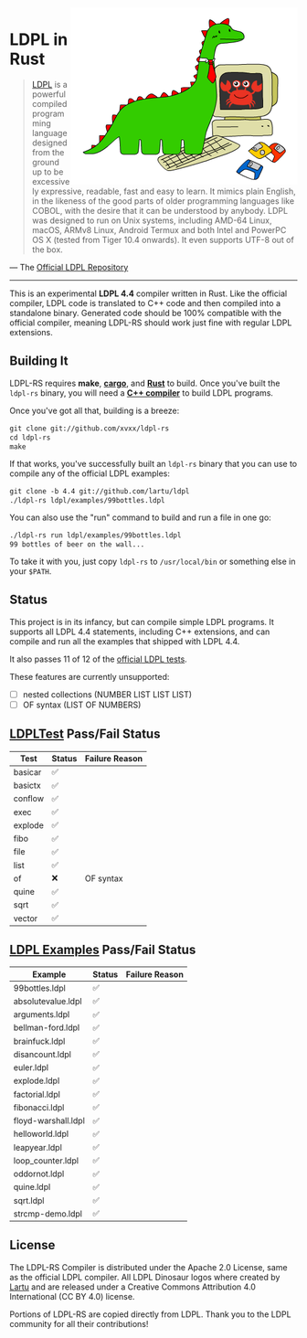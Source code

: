 <img src="img/ldpl-rs.png" alt="LDPL + Rust" align="right">

# LDPL in Rust

> [LDPL][ldpl] is a powerful compiled programming language designed
> from the ground up to be excessively expressive, readable, fast
> and easy to learn. It mimics plain English, in the likeness of the
> good parts of older programming languages like COBOL, with the
> desire that it can be understood by anybody. LDPL was designed to
> run on Unix systems, including AMD-64 Linux, macOS, ARMv8 Linux,
> Android Termux and both Intel and PowerPC OS X (tested from Tiger
> 10.4 onwards). It even supports UTF-8 out of the box.

— The [Official LDPL Repository][ldpl-repo]

---

This is an experimental **LDPL 4.4** compiler written in Rust. Like
the official compiler, LDPL code is translated to C++ code and then
compiled into a standalone binary. Generated code should be 100%
compatible with the official compiler, meaning LDPL-RS should work
just fine with regular LDPL extensions.

## Building It

LDPL-RS requires **make**, [**cargo**][rustup], and [**Rust**][rustup]
to build. Once you've built the `ldpl-rs` binary, you will need a
[**C++ compiler**][cpp-compiler] to build LDPL programs.

Once you've got all that, building is a breeze:

    git clone git://github.com/xvxx/ldpl-rs
    cd ldpl-rs
    make

If that works, you've successfully built an `ldpl-rs` binary that you
can use to compile any of the official LDPL examples:

    git clone -b 4.4 git://github.com/lartu/ldpl
    ./ldpl-rs ldpl/examples/99bottles.ldpl

You can also use the "run" command to build and run a file in one go:

    ./ldpl-rs run ldpl/examples/99bottles.ldpl
    99 bottles of beer on the wall...

To take it with you, just copy `ldpl-rs` to `/usr/local/bin` or
something else in your `$PATH`.

## Status

This project is in its infancy, but can compile simple LDPL programs.
It supports all LDPL 4.4 statements, including C++ extensions, and
can compile and run all the examples that shipped with LDPL 4.4.

It also passes 11 of 12 of the [official LDPL tests][ldpltest].

These features are currently unsupported:

- [ ] nested collections (NUMBER LIST LIST LIST)
- [ ] OF syntax (LIST OF NUMBERS)

## [LDPLTest][ldpltest] Pass/Fail Status

| **Test** | **Status** | **Failure Reason** |
| -------- | ---------- | ------------------ |
| basicar  | ✅         |                    |
| basictx  | ✅         |                    |
| conflow  | ✅         |                    |
| exec     | ✅         |                    |
| explode  | ✅         |                    |
| fibo     | ✅         |                    |
| file     | ✅         |                    |
| list     | ✅         |                    |
| of       | ❌         | OF syntax          |
| quine    | ✅         |                    |
| sqrt     | ✅         |                    |
| vector   | ✅         |                    |

## [LDPL Examples][examples] Pass/Fail Status

| **Example**         | **Status** | **Failure Reason** |
| ------------------- | ---------- | ------------------ |
| 99bottles.ldpl      | ✅         |                    |
| absolutevalue.ldpl  | ✅         |                    |
| arguments.ldpl      | ✅         |                    |
| bellman-ford.ldpl   | ✅         |                    |
| brainfuck.ldpl      | ✅         |                    |
| disancount.ldpl     | ✅         |                    |
| euler.ldpl          | ✅         |                    |
| explode.ldpl        | ✅         |                    |
| factorial.ldpl      | ✅         |                    |
| fibonacci.ldpl      | ✅         |                    |
| floyd-warshall.ldpl | ✅         |                    |
| helloworld.ldpl     | ✅         |                    |
| leapyear.ldpl       | ✅         |                    |
| loop_counter.ldpl   | ✅         |                    |
| oddornot.ldpl       | ✅         |                    |
| quine.ldpl          | ✅         |                    |
| sqrt.ldpl           | ✅         |                    |
| strcmp-demo.ldpl    | ✅         |                    |

## License

The LDPL-RS Compiler is distributed under the Apache 2.0 License, same
as the official LDPL compiler. All LDPL Dinosaur logos where created
by [Lartu](https://github.com/Lartu) and are released under a Creative
Commons Attribution 4.0 International (CC BY 4.0) license.

Portions of LDPL-RS are copied directly from LDPL. Thank you to the
LDPL community for all their contributions!

[ldpl]: https://www.ldpl-lang.org/
[ldpl-repo]: https://www.ldpl-lang.org/
[ldpl-docs]: http://docs.ldpl-lang.org/
[pest]: https://pest.rs/
[rustup]: http://rustup.rs/
[git]: https://git-scm.com/book/en/v2/Getting-Started-Installing-Git
[cpp-compiler]: https://gcc.gnu.org/install/
[ldpltest]: https://github.com/Lartu/ldpltest
[projects]: https://www.ldpl-lang.org/projects.html
[gild]: https://github.com/xvxx/gild
[lute]: https://github.com/lartu/lute
[ldpl-socket]: https://github.com/xvxx/ldpl-socket
[examples]: https://github.com/Lartu/ldpl/tree/4.4/examples
